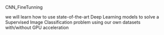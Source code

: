 
CNN_FineTunning

we will learn how to use state-of-the-art Deep Learning models to solve a Supervised Image Classification problem 
using our own datasets with/without GPU acceleration
